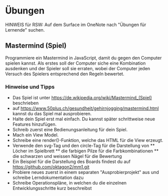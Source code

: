 # Übungen

HINWEIS für RSW: Auf dem Surface im OneNote nach "Übungen für Lernende" suchen.

## Mastermind (Spiel)
Programmiere ein Mastermind in JavaScript, damit du gegen den Computer spielen kannst. Als erstes soll der Computer siche eine Kombination ausdenken und der Spieler soll sie erraten, wobei der Computer jeden Versuch des Spielers entsprechend den Regeln bewertet.

### Hinweise und Tipps
* Das Spiel ist unter https://de.wikipedia.org/wiki/Mastermind_(Spiel) beschrieben
* auf https://www.50plus.ch/gesundheit/gehirnjogging/mastermind.html kannst du das Spiel mal ausprobieren.
* Halte dein Spiel erst mal einfach. Du kannst später schrittweise neue Features hinzufügen.
* Schreib zuerst eine Bedienungsanleitung für dein Spiel.
* Mach ein View Model.
* Schreibe eine render()-Funktion, welche das HTML für die View erzeugt.
* Verwende den svg-Tag und den circle-Tag für die Darstellung von
** Löcher im Spielbrett
** die farbigen Pilze für die Farbkombinationen
** die schwarzen und weissen Nägel für die Bewertung
* Ein Beispiel für die Darstellung des Boards findest du auf https://github.com/oktagon2/mm1.git
* Probiere neues zuerst in einem separaten "Ausprobierprojekt" aus und schreibe Lerndokumentation dazu
* Schreibe Operationspläne, in welchen du die einzelnen Entwicklungsschritte kurz beschreibst